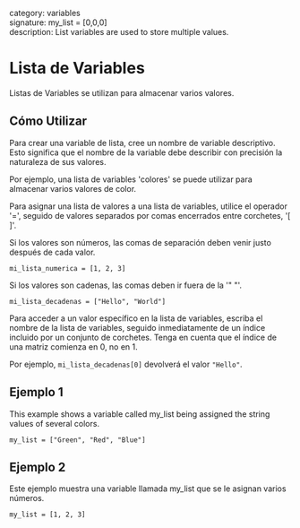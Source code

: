 category: variables  
signature: my_list = [0,0,0]  
description: List variables are used to store multiple values.  

# Lista de Variables

Listas de Variables se utilizan para almacenar varios valores.

## Cómo Utilizar

Para crear una variable de lista, cree un nombre de variable descriptivo. Esto significa que el nombre de la variable debe describir con precisión la naturaleza de sus valores.

Por ejemplo, una lista de variables 'colores' se puede utilizar para almacenar varios valores de color.

Para asignar una lista de valores a una lista de variables, utilice el operador '=', seguido de valores separados por comas encerrados entre corchetes, '[ ]'.

Si los valores son números, las comas de separación deben venir justo después de cada valor.

`mi_lista_numerica = [1, 2, 3]`

Si los valores son cadenas, las comas deben ir fuera de la '" "'.

`mi_lista_decadenas = ["Hello", "World"]`

Para acceder a un valor específico en la lista de variables, escriba el nombre de la lista de variables, seguido inmediatamente de un índice incluido por un conjunto de corchetes. Tenga en cuenta que el índice de una matriz comienza en 0, no en 1.

Por ejemplo, `mi_lista_decadenas[0]` devolverá el valor `"Hello"`.

## Ejemplo 1

This example shows a variable called my_list being assigned the string values of several colors.

```don
my_list = ["Green", "Red", "Blue"]
```

## Ejemplo 2

Este ejemplo muestra una variable llamada my_list que se le asignan varios números.

```don
my_list = [1, 2, 3]
```

<advanced>
</advanced>
